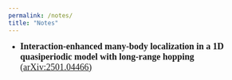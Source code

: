 ```yaml
---
permalink: /notes/
title: "Notes"
---
```


- **<font face="Times New Roman" size=4>Interaction-enhanced many-body localization in a 1D quasiperiodic model with long-range hopping** [(arXiv:2501.04466)](https://arxiv.org/abs/2501.04466 "arXiv:2501.04466")</font>
